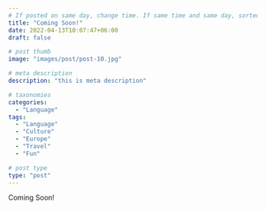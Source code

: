 ```yaml
---
# If posted on same day, change time. If same time and same day, sorted by title (alphabetically and numerically)
title: "Coming Soon!"
date: 2022-04-13T10:07:47+06:00
draft: false

# post thumb
image: "images/post/post-10.jpg"

# meta description
description: "this is meta description"

# taxonomies
categories: 
  - "Language"
tags:
  - "Language"
  - "Culture"
  - "Europe"
  - "Travel"
  - "Fun"

# post type
type: "post"
---
```


Coming Soon!